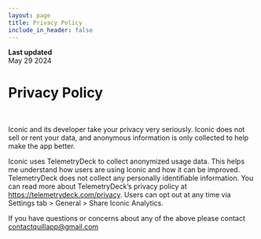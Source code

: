 ```yaml
---
layout: page
title: Privacy Policy
include_in_header: false
---
```


**Last updated**  
May 29 2024

# Privacy Policy

<br>

Iconic and its developer take your privacy very seriously. Iconic does not sell or rent your data, and anonymous information is only collected to help make the app better.

Iconic uses TelemetryDeck to collect anonymized usage data. This helps me understand how users are using Iconic and how it can be improved. TelemetryDeck does not collect any personally identifiable information. You can read more about TelemetryDeck’s privacy policy at https://telemetrydeck.com/privacy. Users can opt out at any time via Settings tab > General > Share Iconic Analytics.

If you have questions or concerns about any of the above please contact contactquillapp@gmail.com
